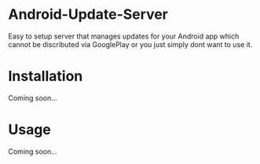 # Android-Update-Server

Easy to setup server that manages updates for your Android app which cannot be discributed via GooglePlay or you just simply dont want to use it.

# Installation
Coming soon...

# Usage 
Coming soon...